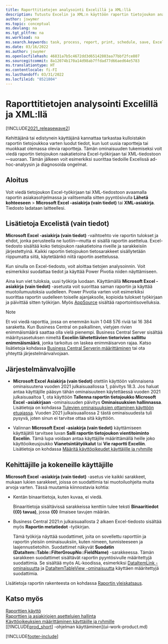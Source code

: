 ```yaml
---
title: Raporttitietojen analysointi Excelillä ja XML:llä
description: Tutustu Excelin ja XML:n käyttöön raportin tietojoukon analysoimisessa.
author: jswymer
ms.topic: conceptual
ms.devlang: na
ms.tgt_pltfrm: na
ms.workload: na
ms.search.keywords: task, process, report, print, schedule, save, Excel, PDF, Word, dataset
ms.date: 03/16/2022
ms.author: jswymer
ms.openlocfilehash: 46831a7b5c4672dd3d65142803aa77bbf2fce807
ms.sourcegitcommit: 8a12074b170a14d98ab7ffdad77d66aed64e5783
ms.translationtype: HT
ms.contentlocale: fi-FI
ms.lasthandoff: 03/31/2022
ms.locfileid: "8521804"
---
```

# <a name="analyzing-report-data-with-excel-and-xml"></a>Raporttitietojen analysointi Excelillä ja XML:llä

[!INCLUDE[2021_releasewave2](includes/2021_releasewave2.md)]

Kehittäjänä tai edistynein käyttäjänä kannattaa tarkastaa kulloistakin raportin tietojoukkoa varten luodut tiedot, kun luot uusia raportteja tai muokkaat olemassa olevia raportteja. Tämän ominaisuuden tukemiseksi voit viedä raportin tietojoukon raakatietoina Excel-työkirjaan tai XML-tiedostoon&mdash;suoraan. Tämän jälkeen voit esimerkiksi suorittaa tiedoille Excelissä ad-hoc-analyysin ja diagnosoida ongelmat.

## <a name="get-started"></a>Aloitus

Voit viedä tietojoukon Excel-työkirjaan tai XML-tiedostoon avaamalla raportin asiakasohjelmassa ja valitsemalla sitten pyyntösivulla **Lähetä kohteeseen** > **Microsoft Excel -asiakirja (vain tiedot)** tai **XML-asiakirja**. Tiedosto ladataan laitteellesi.

## <a name="more-about-excel-data-only"></a>Lisätietoja Excelistä (vain tiedot)

**Microsoft Excel -asiakirja (vain tiedot)** -vaihtoehto vie raportin tulokset ja ehdot, jonka perusteella ne luotiin&mdash;mutta ei sisällä raportin asettelua. Excel-tiedosto sisältää koko tietojoukon raakatietoina riveille ja sarakkeisiin järjestettyinä. Kaikki raportin tietojoukon tietosarakkeet sisällytetään riippumatta siitä, käytetäänkö niitä raportin asettelussa.

Kun sinulla on Excel-tiedosto, voit aloittaa tietojen analysoinnin. Voit esimerkiksi suodattaa tiedot ja käyttää Power Pivotia niiden näyttämiseen.

Aina kun viet tuloksia, uusi työkirja luodaan. Käyttämällä **Microsoft Excel -asiakirja (vain tiedot)** -asetusta voit suorittaa saman raportin ja käyttää muotoilumuutoksia uudelleen. Power Pivotia varten voit esimerkiksi suorittaa raportin uudelleen toiselle ajanjaksolle, kopioida tulokset työkirjaan ja päivittää sitten työkirjan. Myös [AppSource](https://appsource.microsoft.com/) sisältää raportointisovelluksia.

> [!NOTE]
> Et voi viedä raporttia, jossa on enemmän kuin 1 048 576 riviä tai 16 384 saraketta. Kun Business Central on paikallinen, vietyjen rivien enimmäismäärä saattaa olla vielä pienempi. Business Central Server sisältää määritysasetuksen nimeltä **Exceliin lähetettävien tietorivien sallittu enimmäismäärä**, jonka tarkoitus on laskea enimmäisarvon rajaa. Katso lisätietoja kohdassa [Business Central Serverin määrittäminen](/dynamics365/business-central/dev-itpro/administration/configure-server-instance#General) tai ota yhteyttä järjestelmänvalvojaan.

## <a name="for-administrators"></a>Järjestelmänvalvojille

- **Microsoft Excel Asiakirja (vain tiedot)** otettiin käyttöön valinnaisena ominaisuutena vuoden 2021 julkaisuaallossa 1, päivitys 18.3. Jos haluat antaa käyttäjille pääsyn tähän ominaisuuteen käytettäessä vuoden 2021 julkaisuaaltoa 1, ota käyttöön **Tallenna raportin tietojoukko Microsoft Excel -asiakirjaan** -ominaisuuden päivitys **Ominaisuuksien hallinnassa**. Lisätietoja on kohdassa [Tulevien ominaisuuksien ottaminen käyttöön etuajassa](/dynamics365/business-central/dev-itpro/administration/feature-management). Vuoden 2021 julkaisuaallossa 2 tästä ominaisuudesta tuli pysyvä, joten sinun ei tarvitse ottaa sitä käyttöön.

- Valinnan **Microsoft Excel -asiakirja (vain tiedot)** käyttämiseen käyttäjätili tarvitsee luvan **Salli raportin tietojoukon vientitoiminto Exceliin**. Tämä lupa voidaan antaa käyttäjille määrittämällä heille joko käyttöoikeusjoukko **Vianetsintätyökalut** tai **Vie raportti Exceliin**. Lisätietoja on kohdassa [Määritä käyttöoikeudet käyttäjille ja ryhmille](ui-define-granular-permissions.md)  

## <a name="for-developers-and-advanced-users"></a>Kehittäjille ja kokeneille käyttäjille

**Microsoft Excel -asiakirja (vain tiedot)** -asetus vie kaikki sarakkeet, mukaan lukien sarakkeet, joissa on suodattimia tai muotoiluohjeita muita arvoja varten. Tässä muutamia kiinnostavia kohtia:

- Kentän binaaritietoja, kuten kuvaa, ei viedä.

  Binaaritietoja sisältävissä sarakkeissa kenttiin tulee teksti **Binaaritiedot ({0} tavua)**, jossa **{0}** ilmaisee tavujen määrän.
- Business Central 2021:n julkaisuaallosta 2 alkaen Excel-tiedosto sisältää myös **Raportin metatiedot** -työkirjan.

  Tämä työkirja näyttää suodattimet, joita on sovellettu raporttiin ja raportin yleisiin ominaisuuksiin, kuten nimeen, tunnisteeseen ja laajennustietoihin. Suodattimet näkyvät **Suodatin (DataItem::Table::FilterGroupNo::FieldName)** -sarakkeessa. Tämän sarakkeen suodattimet sisältävät raportin pyyntösivulle määritettyjä suodattimia. Se sisältää myös AL-koodissa, esimerkiksi [DataItemLink -ominaisuutta](/dynamics365/business-central/dev-itpro/developer/properties/devenv-dataitemlink-reports-property) ja [DataItemTableView -ominaisuutta](/dynamics365/business-central/dev-itpro/developer/properties/devenv-dataitemtableview-property) käyttäen määritettyjä suodattimia.

Lisätietoja raportin rakenteesta on kohdassa [Raportin yleiskatsaus](/dynamics365/business-central/dev-itpro/developer/devenv-reports).

## <a name="see-also"></a>Katso myös

[Raporttien käyttö](ui-work-report.md)  
[Raporttien ja asiakirjojen asettelujen hallinta](ui-manage-report-layouts.md)  
[Käyttöoikeuksien määrittäminen käyttäjille ja ryhmille](ui-define-granular-permissions.md)  
[[!INCLUDE[prod_short](includes/prod_short.md)] -ohjelman käyttäminen](ui-work-product.md)

[!INCLUDE[footer-include](includes/footer-banner.md)]